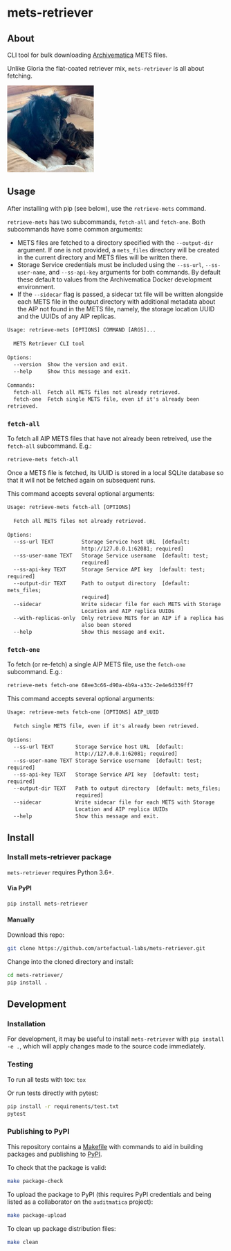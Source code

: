 # mets-retriever

## About

CLI tool for bulk downloading [Archivematica][am] METS files.

Unlike Gloria the flat-coated retriever mix, `mets-retriever` is all about fetching.

![Gloria, the flat-coated retriever mix](media/gloria.jpg)

## Usage

After installing with pip (see below), use the `retrieve-mets` command.

`retrieve-mets` has two subcommands, `fetch-all` and `fetch-one`. Both
subcommands have some common arguments:

* METS files are fetched to a directory specified with the `--output-dir`
argument. If one is not provided, a `mets_files` directory will be created
in the current directory and METS files will be written there.
* Storage Service credentials must be included using the `--ss-url`,
`--ss-user-name`, and `--ss-api-key` arguments for both commands. By default
these default to values from the Archivematica Docker development environment.
* If the `--sidecar` flag is passed, a sidecar txt file will be written
alongside each METS file in the output directory with additional metadata about
the AIP not found in the METS file, namely, the storage location UUID and the
UUIDs of any AIP replicas.

```
Usage: retrieve-mets [OPTIONS] COMMAND [ARGS]...

  METS Retriever CLI tool

Options:
  --version  Show the version and exit.
  --help     Show this message and exit.

Commands:
  fetch-all  Fetch all METS files not already retrieved.
  fetch-one  Fetch single METS file, even if it's already been retrieved.
```

### `fetch-all`

To fetch all AIP METS files that have not already been retreived, use the
`fetch-all` subcommand. E.g.:

```bash
retrieve-mets fetch-all
```

Once a METS file is fetched, its UUID is stored in a local SQLite database so
that it will not be fetched again on subsequent runs.

This command accepts several optional arguments:

```
Usage: retrieve-mets fetch-all [OPTIONS]

  Fetch all METS files not already retrieved.

Options:
  --ss-url TEXT         Storage Service host URL  [default:
                        http://127.0.0.1:62081; required]
  --ss-user-name TEXT   Storage Service username  [default: test;
                        required]
  --ss-api-key TEXT     Storage Service API key  [default: test; required]
  --output-dir TEXT     Path to output directory  [default: mets_files;
                        required]
  --sidecar             Write sidecar file for each METS with Storage
                        Location and AIP replica UUIDs
  --with-replicas-only  Only retrieve METS for an AIP if a replica has 
                        also been stored
  --help                Show this message and exit.

```

### `fetch-one`

To fetch (or re-fetch) a single AIP METS file, use the `fetch-one` subcommand.
E.g.:

```bash
retrieve-mets fetch-one 68ee3c66-d90a-4b9a-a33c-2e4e6d339ff7
```

This command accepts several optional arguments:

```
Usage: retrieve-mets fetch-one [OPTIONS] AIP_UUID

  Fetch single METS file, even if it's already been retrieved.

Options:
  --ss-url TEXT       Storage Service host URL  [default:
                      http://127.0.0.1:62081; required]
  --ss-user-name TEXT Storage Service username  [default: test; required]
  --ss-api-key TEXT   Storage Service API key  [default: test; required]
  --output-dir TEXT   Path to output directory  [default: mets_files;
                      required]
  --sidecar           Write sidecar file for each METS with Storage 
                      Location and AIP replica UUIDs
  --help              Show this message and exit.

```

## Install

### Install mets-retriever package

`mets-retriever` requires Python 3.6+.

#### Via PyPI

```bash
pip install mets-retriever
```

#### Manually

Download this repo:

```bash
git clone https://github.com/artefactual-labs/mets-retriever.git
```

Change into the cloned directory and install:

```bash
cd mets-retriever/
pip install .
```

## Development

### Installation

For development, it may be useful to install `mets-retriever` with
`pip install -e .`, which will apply changes made to the source code
immediately.

### Testing

To run all tests with tox: `tox`

Or run tests directly with pytest:
```bash
pip install -r requirements/test.txt
pytest
```

### Publishing to PyPI

This repository contains a [Makefile](Makefile) with commands to aid in
building packages and publishing to [PyPI][pypi].

To check that the package is valid:
```bash
make package-check
```

To upload the package to PyPI (this requires PyPI credentials and being
listed as a collaborator on the `auditmatica` project):
```bash
make package-upload
```

To clean up package distribution files:
```bash
make clean
```

[am]: https://archivematica.org
[pypi]: https://pypi.org/
